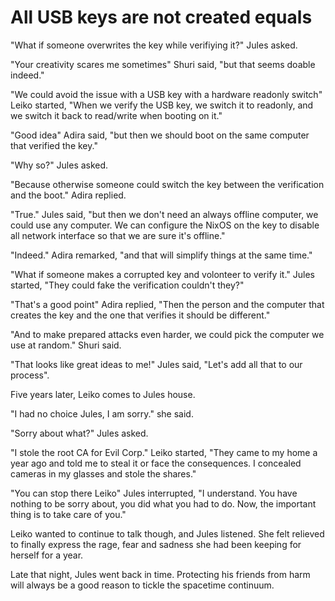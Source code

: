 # All USB keys are not created equals

"What if someone overwrites the key while verifiying it?" Jules asked.

"Your creativity scares me sometimes" Shuri said, "but that seems doable indeed."

"We could avoid the issue with a USB key with a hardware readonly switch" Leiko started, "When we verify the USB key, we switch it to readonly, and we switch it back to read/write when booting on it."

"Good idea" Adira said, "but then we should boot on the same computer that verified the key."

"Why so?" Jules asked.

"Because otherwise someone could switch the key between the verification and the boot." Adira replied.

"True." Jules said, "but then we don't need an always offline computer, we could use any computer. We can configure the NixOS on the key to disable all network interface so that we are sure it's offline."

"Indeed." Adira remarked, "and that will simplify things at the same time."

"What if someone makes a corrupted key and volonteer to verify it." Jules started, "They could fake the verification couldn't they?"

"That's a good point" Adira replied, "Then the person and the computer that creates the key and the one that verifies it should be different."

"And to make prepared attacks even harder, we could pick the computer we use at random." Shuri said.

"That looks like great ideas to me!" Jules said, "Let's add all that to our process".

Five years later, Leiko comes to Jules house.

"I had no choice Jules, I am sorry." she said.

"Sorry about what?" Jules asked.

"I stole the root CA for Evil Corp." Leiko started, "They came to my home a year ago and told me to steal it or face the consequences. I concealed cameras in my glasses and stole the shares."

"You can stop there Leiko" Jules interrupted, "I understand. You have nothing to be sorry about, you did what you had to do. Now, the important thing is to take care of you."

Leiko wanted to continue to talk though, and Jules listened. She felt relieved to finally express the rage, fear and sadness she had been keeping for herself for a year.

Late that night, Jules went back in time. Protecting his friends from harm will always be a good reason to tickle the spacetime continuum.
